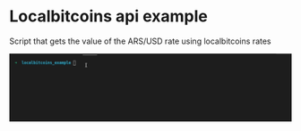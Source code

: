 # Localbitcoins api example

Script that gets the value of the ARS/USD rate using localbitcoins rates

![Example of bitcoins api](assets/rate.gif "Example")
